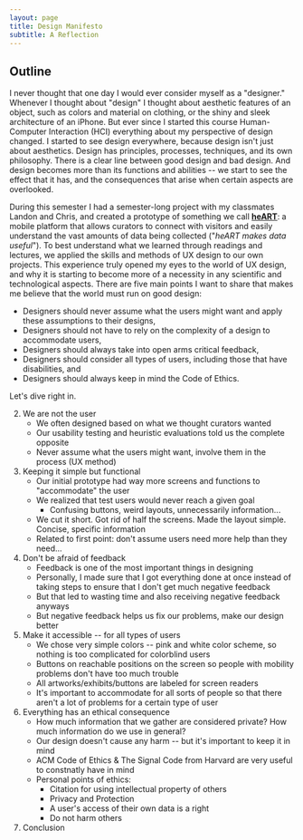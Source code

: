 ```yaml
---
layout: page
title: Design Manifesto
subtitle: A Reflection
---
```


## Outline ##

I never thought that one day I would ever consider myself as a "designer." Whenever I thought about "design" I thought about aesthetic features of an object, such as colors and material on clothing, or the shiny and sleek architecture of an iPhone. But ever since I started this course Human-Computer Interaction (HCI) everything about my perspective of design changed. I started to see design everywhere, because design isn't just about aesthetics. Design has principles, processes, techniques, and its own philosophy. There is a clear line between good design and bad design. And design becomes more than its functions and abilities -- we start to see the effect that it has, and the consequences that arise when certain aspects are overlooked.

During this semester I had a semester-long project with my classmates Landon and Chris, and created a prototype of something we call [**heART**](https://londonmeanswild.github.io/museum-experience/): a mobile platform that allows curators to connect with visitors and easily understand the vast amounts of data being collected ("*heART makes data useful*"). To best understand what we learned through readings and lectures, we applied the skills and methods of UX design to our own projects. This experience truly opened my eyes to the world of UX design, and why it is starting to become more of a necessity in any scientific and technological aspects. There are five main points I want to share that makes me believe that the world must run on good design:

- Designers should never assume what the users might want and apply these assumptions to their designs,
- Designers should not have to rely on the complexity of a design to accommodate users,
- Designers should always take into open arms critical feedback,
- Designers should consider all types of users, including those that have disabilities, and
- Designers should always keep in mind the Code of Ethics.

Let's dive right in.

2. We are not the user
   - We often designed based on what we thought curators wanted
   - Our usability testing and heuristic evaluations told us the complete opposite
   - Never assume what the users might want, involve them in the process (UX method)
3. Keeping it simple but functional
   - Our initial prototype had way more screens and functions to "accommodate" the user
   - We realized that test users would never reach a given goal
        - Confusing buttons, weird layouts, unnecessarily information...
   - We cut it short. Got rid of half the screens. Made the layout simple. Concise, specific information
   - Related to first point: don't assume users need more help than they need...
4. Don't be afraid of feedback
   - Feedback is one of the most important things in designing
   - Personally, I made sure that I got everything done at once instead of taking steps to ensure that I don't get much negative feedback
   - But that led to wasting time and also receiving negative feedback anyways
   - But negative feedback helps us fix our problems, make our design better
5. Make it accessible -- for all types of users
   - We chose very simple colors -- pink and white color scheme, so nothing is too complicated for colorblind users
   - Buttons on reachable positions on the screen so people with mobility problems don't have too much trouble
   - All artworks/exhibits/buttons are labeled for screen readers
   - It's important to accommodate for all sorts of people so that there aren't a lot of problems for a certain type of user
6. Everything has an ethical consequence
   - How much information that we gather are considered private? How much information do we use in general?
   - Our design doesn't cause any harm -- but it's important to keep it in mind
   - ACM Code of Ethics & The Signal Code from Harvard are very useful to constnatly have in mind
   - Personal points of ethics:
        - Citation for using intellectual property of others
        - Privacy and Protection
        - A user's access of their own data is a right
        - Do not harm others
7. Conclusion
